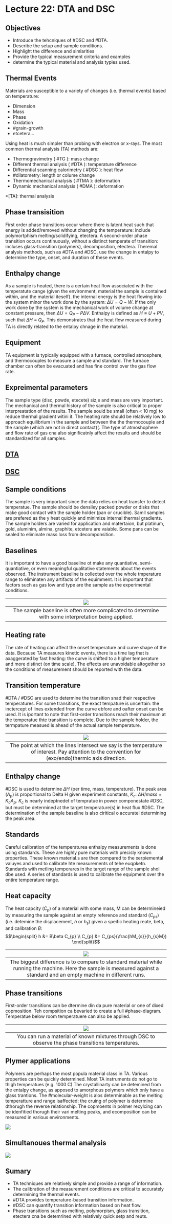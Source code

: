 <!-- 20221207T09:43 -->
# Lecture 22: DTA and DSC
## Objectives
- Introduce the tehcniques of #DSC and #DTA.
- Describe the setup and sample conditions.
- Highlight the difference and simlarities
- Provide the typical measurement ciriteria and examples
- determine the typical material and analysis typies used.

## Thermal Events
Materials are susceptible to a variety of changes (i.e. thermal events) based on temperature:
- Dimension
- Mass
- Phase
- Oxidation
- #grain-growth
- etcetera...

Using heat is much simpler than probing with electron or x-rays.
The most common thermal analysis (TA) methods are:
- Thermogravimetry ( #TG ): mass change
- Different thermal analysis ( #DTA ): temperature difference
- Differential scanning calorimetry ( #DSC ): heat flow
- #dilatometry: length or colume change
- Thermomechanical analysis ( #TMA ): deformation
- Dynamic mechanical analysis ( #DMA ): deformation

*[TA]: thermal analysis

## Phase transisition
First order phase transitions occur where there is latent heat such that energy is added/removed without changing the temperature: include polymortphism melting/solidifying, etectera.
A second-order phase transition occurs continuously, without a distinct temperate of transition: incluses glass-transition (polymers), decomposition, etectera.
Theremal analysis methods, such as #DTA and #DSC, use the change in entalpy to determine the type, onset, and duration of these events.

## Enthalpy change
As a sample is heated, there is a certain heat flow associated with the temperatute cange (given the environment, material the sample is contained within, and the material iteself).
the internal energy is the heat flowing into the system minor the work done by the system: $\Delta U = Q - W$.
If the only work done by the system is the mechanical work of volume change at constant pressure, then $\Delta U = Q_{P} - P\Delta V$.
Enthalpy is defined as $H \equiv U + PV$, such that $\Delta H \equiv Q_{P}$.
This demonstrates that the heat flow measured during TA is directly related to the entalpy chnage in the material.

## Equipment
TA equipment is typically equipped with a furnace, controlled atmosphere, and thermocouples to measure a sample and standard.
The furnace chamber can often be evacuated and has fine control over the gas flow rate.

## Expreimental parameters
The sample type (disc, powde, etecete) siz,e and mass are very important.
The mechanical and thermal history of the sample is also critical to proper interpreatation of the results.
The sample sould be small (often < 10 mg) to reduce thermal gradient witini it.
The heating rate should be relatively low to approach equilibrium in the sample and between the the thermocouple and the sample (which are not in direct contact)(.
The type of atmoshophere and flow rate of gas cna also significatnly affect the results and should be standardized for all samples.

## [DTA](dta.md)

## [DSC](dsc.md)

## Sample conditions
The sample is very important since the data relies on heat transfer to detect temperatue.
The sample should be densiley packed powder or disks that make good contact with the sample holder (pan or crucible).
Samll samples are prefered as the y heat quickly and minimize internal thermal gradients.
The sample holders are varied for application and matertaion, but platinum, gold, aluminim, almina, graphite, etcetera are vaiable.
Some pans can be sealed to eliminate mass loss from decomponsition.

## Baselines
It is important to have a good baseline ot make any quantiative, semi-quantiative, or even meaningful qualitative statements about the events observed.
The instrument baseline is collected over the whole tmperature range to eliminaten any artifacts of the equimment.
It is important that factors such as gas low and type are the sample as the experimental conditions.

| ![](../../../attachments/lecture-22-dta-and-dsc/baselines_221209_144028_EST.png) |
|:--:|
| The sample baseline is often more complicated to determine with some interpretation being applied. |

## Heating rate
The rate of heating can affect the onset temperature and curve shape of the data.
Because TA measures kinetic events, there is a time lag that is axaggerated by fast heating: the curve is shifted to a higher temperature and more distinct (on time scale).
The effects are unavoidable altogether so the conditions of measurement should be reported with the data.

<!-- 20221207T10:10 -->

## Transition temperature
#DTA / #DSC are used to determine the transition snad their respective temperatures.
For some transitions, the exact tempature is uncertain: the inctercept of lines extended from the curve ebfore and oafter onset can be used.
It is iportant to note that first-order transitions reach their maximum at the temperatue thte transition is complete.
Due to the sample holder, the termpature measued is ahead of the actual sample temperature.

| ![](../../../attachments/dta-and-dsc/transition_temperature_221207_151231_EST.png) |
|:--:|
| The point at which the lines intersect we say is the temperature of interest. Pay attention to the convention for (exo/endo)thermic axis direction. |

## Enthalpy change
#DSC is used to determine $\Delta H$ (per time, mass, temperature).
The peak area ($A_{p}$) is proportional to Delta H given experiment constants, $K_{c}$: $\Delta H/mass = K_{c}A_{p}$.
$K_{c}$ is nearly indeptnedet of tempratue in power componestate #DSC, but must be determined at the target temperature(s) in heat flux #DSC.
The determination of the sample baseline is also ciritical o accuratel determining the peak area.

## Standards
Careful calibration of the temperaturea enthalpy measurements is done using standards.
These are highly pure materials with precisly known properties.
These known material.s are then compared to the xerpiemental valuyes and used to calibrate hte measurements of tehe euqpketn.
Standards with metling temperares in the target range of the sample shol dbe used.
A series of standards is used to calibrate the equipment over the entire temperature range.

## Heat capacity
The heat capcity ($C_{p}$) of a material with some mass, M can be determineied by measuring the sample against an empty reference and standard ($C_{ps}$) (i.e. detemine the displacement, $h$ or $h_{s}$) given a speific heating reate, beta, and calibration $B$: $$\begin{split}
h &= B\beta C_{p} \\
C_{p} &= C_{ps}(\frac{hM_{s}}{h_{s}M})
\end{split}$$

| ![](../../../attachments/dta-and-dsc/heating_capacity_221207_152017_EST.png) |
|:--:|
| The biggest difference is to compare to standard material while running the machine. Here the sample is measured against a standard and an empty machine in different runs. |

## Phase transitions
First-order transitions can be dtermine din da pure material or one of dixed copmosition.
Teh compsition ca bevaried to create a full #phase-diagram.
Temperatue below room temperatuere can also be applied.

| ![](../../../attachments/dta-and-dsc/phase_transitions_221207_152221_EST.png) |
|:--:|
| You can run a material of known mixtures through DSC to observe the phase transitions temperatures. |

## Plymer applications
Polymers are perhaps the most popula material class in TA.
Various properties can be quickly determined.
Most TA instruments do not go to thigh temperatues (e.g. 1000 C)
The crystallinarty can be detemined from the entalpy change, as apposed to amorphous polymers which only have a glass trantions.
The #molecular-weight is alos determinable as the melting temperatture and range isaffected: the cruing of polymer is determine dthorugh the reverse relationship.
The copmoents in polmer recylcing can be idenfitied thorugh their vari melting peaks, and ecomposition can be measured in various environments.

![](../../../attachments/dta-and-dsc/polymer_applications_221207_152434_EST.png)

## Simultanoues thermal analysis
![](../../../attachments/dta-and-dsc/simultaneous_thermal_analysis_221207_152502_EST.png)

## Sumary
- TA techniques are relatively simple and provide a range of information.
- The calibration of the measurement conditions are critical to accurately determining the thermal events.
- #DTA provides temperature-based transition information.
- #DSC can quantify transition information based on heat flow.
- Phase transitions such as melting, polymorpism, glass transition, etectera cna be detemrined with relatively quick setp and reuts.